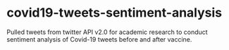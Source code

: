 # covid19-tweets-sentiment-analysis
Pulled tweets from twitter API v2.0 for academic research to conduct sentiment analysis of Covid-19 tweets before and after vaccine.
